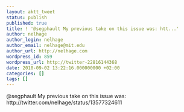 ```yaml
---
layout: aktt_tweet
status: publish
published: true
title: ! '@segphault My previous take on this issue was: htt...'
author: nelhage
author_login: nelhage
author_email: nelhage@mit.edu
author_url: http://nelhage.com
wordpress_id: 859
wordpress_url: http://twitter-22816144368
date: 2010-09-02 13:22:16.000000000 +02:00
categories: []
tags: []
---
```

@segphault My previous take on this issue was: http:&#47;&#47;twitter.com&#47;nelhage&#47;status&#47;13577324611
